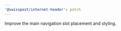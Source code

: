 ```yaml
---
'@swisspost/internet-header': patch
---
```


Improve the main navigation slot placement and styling.
